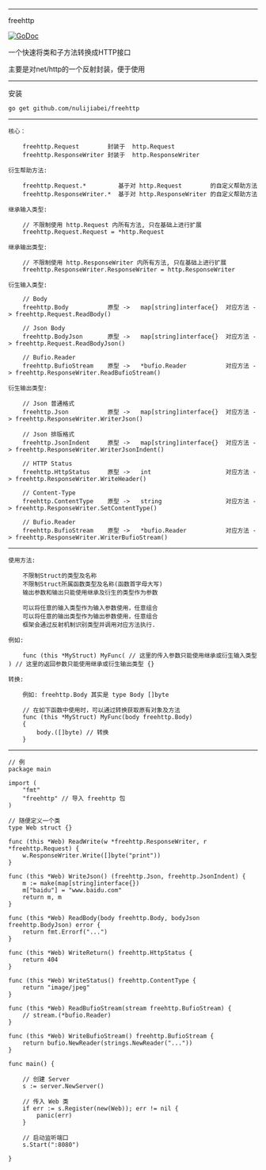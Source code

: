 ----------------
freehttp

<a href="https://godoc.org/github.com/nulijiabei/freehttp"><img src="https://godoc.org/github.com/nulijiabei/freehttp?status.svg" alt="GoDoc"></a>

一个快速将类和子方法转换成HTTP接口

主要是对net/http的一个反射封装，便于使用

----------------

安装

	go get github.com/nulijiabei/freehttp
	
----------------

	核心：
		
		freehttp.Request        封装于  http.Request
		freehttp.ResponseWriter 封装于  http.ResponseWriter

	衍生帮助方法:
	
		freehttp.Request.*         基于对 http.Request        的自定义帮助方法
		freehttp.ResponseWriter.*  基于对 http.ResponseWriter 的自定义帮助方法
		
	继承输入类型:
	
		// 不限制使用 http.Request 内所有方法, 只在基础上进行扩展
		freehttp.Request.Request = *http.Request

	继承输出类型:
	
		// 不限制使用 http.ResponseWriter 内所有方法, 只在基础上进行扩展
		freehttp.ResponseWriter.ResponseWriter = http.ResponseWriter 
	
	衍生输入类型:
	
		// Body
		freehttp.Body			原型 ->	map[string]interface{}	对应方法 -> freehttp.Request.ReadBody() 
		
		// Json Body
		freehttp.BodyJson		原型 ->	map[string]interface{}	对应方法 -> freehttp.Request.ReadBodyJson()
		
		// Bufio.Reader
		freehttp.BufioStream	原型 ->	*bufio.Reader			对应方法 ->	freehttp.ResponseWriter.ReadBufioStream()
		
	衍生输出类型:
		
		// Json 普通格式
		freehttp.Json			原型 ->	map[string]interface{}	对应方法 -> freehttp.ResponseWriter.WriterJson() 		 
		
		// Json 排版格式
		freehttp.JsonIndent		原型 ->	map[string]interface{}	对应方法 -> freehttp.ResponseWriter.WriterJsonIndent()
			
		// HTTP Status
		freehttp.HttpStatus		原型 ->	int						对应方法 -> freehttp.ResponseWriter.WriteHeader()
		
		// Content-Type
		freehttp.ContentType	原型 ->	string					对应方法 ->	freehttp.ResponseWriter.SetContentType()
		
		// Bufio.Reader
		freehttp.BufioStream	原型 ->	*bufio.Reader			对应方法 ->	freehttp.ResponseWriter.WriterBufioStream()
		
----------------

	使用方法:
	
		不限制Struct的类型及名称
		不限制Struct所属函数类型及名称(函数首字母大写)
		输出参数和输出只能使用继承及衍生的类型作为参数
		
		可以将任意的输入类型作为输入参数使用，任意组合
		可以将任意的输出类型作为输出参数使用，任意组合
		框架会通过反射机制识别类型并调用对应方法执行.
	
	例如:
	
		func (this *MyStruct) MyFunc( // 这里的传入参数只能使用继承或衍生输入类型 ) // 这里的返回参数只能使用继承或衍生输出类型 {}
		
	转换:
	
		例如: freehttp.Body 其实是 type Body []byte
		
		// 在如下函数中使用时，可以通过转换获取原有对象及方法
		func (this *MyStruct) MyFunc(body freehttp.Body) 
		{
			body.([]byte) // 转换
		} 

----------------

	// 例
	package main

	import (
		"fmt"
		"freehttp" // 导入 freehttp 包
	)

	// 随便定义一个类
	type Web struct {}

	func (this *Web) ReadWrite(w *freehttp.ResponseWriter, r *freehttp.Request) {
		w.ResponseWriter.Write([]byte("print"))
	}
	
	func (this *Web) WriteJson() (freehttp.Json, freehttp.JsonIndent) {
		m := make(map[string]interface{})
		m["baidu"] = "www.baidu.com"
		return m, m
	}
	
	func (this *Web) ReadBody(body freehttp.Body, bodyJson freehttp.BodyJson) error {
		return fmt.Errorf("...")
	}
	
	func (this *Web) WriteReturn() freehttp.HttpStatus {
		return 404
	}
	
	func (this *Web) WriteStatus() freehttp.ContentType {
		return "image/jpeg"
	}
	
	func (this *Web) ReadBufioStream(stream freehttp.BufioStream) {
		// stream.(*bufio.Reader)
	}
	
	func (this *Web) WriteBufioStream() freehttp.BufioStream {
		return bufio.NewReader(strings.NewReader("..."))
	}

	func main() {

		// 创建 Server
		s := server.NewServer()

		// 传入 Web 类
		if err := s.Register(new(Web)); err != nil {
			panic(err)
		}
	
		// 启动监听端口
		s.Start(":8080")

	}

